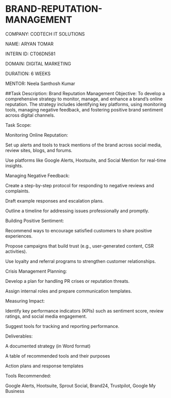 # BRAND-REPUTATION-MANAGEMENT

COMPANY: CODTECH IT SOLUTIONS

NAME: ARYAN TOMAR

INTERN ID: CT06DN581

DOMAIN: DIGITAL MARKETING

DURATION: 6 WEEKS

MENTOR: Neela Santhosh Kumar

##Task Description: Brand Reputation Management
Objective:
To develop a comprehensive strategy to monitor, manage, and enhance a brand’s online reputation. The strategy includes identifying key platforms, using monitoring tools, managing negative feedback, and fostering positive brand sentiment across digital channels.

Task Scope:

Monitoring Online Reputation:

Set up alerts and tools to track mentions of the brand across social media, review sites, blogs, and forums.

Use platforms like Google Alerts, Hootsuite, and Social Mention for real-time insights.

Managing Negative Feedback:

Create a step-by-step protocol for responding to negative reviews and complaints.

Draft example responses and escalation plans.

Outline a timeline for addressing issues professionally and promptly.

Building Positive Sentiment:

Recommend ways to encourage satisfied customers to share positive experiences.

Propose campaigns that build trust (e.g., user-generated content, CSR activities).

Use loyalty and referral programs to strengthen customer relationships.

Crisis Management Planning:

Develop a plan for handling PR crises or reputation threats.

Assign internal roles and prepare communication templates.

Measuring Impact:

Identify key performance indicators (KPIs) such as sentiment score, review ratings, and social media engagement.

Suggest tools for tracking and reporting performance.

Deliverables:

A documented strategy (in Word format)

A table of recommended tools and their purposes

Action plans and response templates

Tools Recommended:

Google Alerts, Hootsuite, Sprout Social, Brand24, Trustpilot, Google My Business
